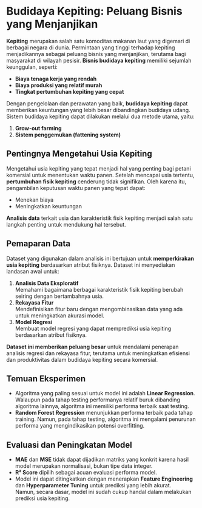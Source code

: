 # Budidaya Kepiting: Peluang Bisnis yang Menjanjikan

**Kepiting** merupakan salah satu komoditas makanan laut yang digemari di berbagai negara di dunia. Permintaan yang tinggi terhadap kepiting menjadikannya sebagai peluang bisnis yang menjanjikan, terutama bagi masyarakat di wilayah pesisir. **Bisnis budidaya kepiting** memiliki sejumlah keunggulan, seperti:
- **Biaya tenaga kerja yang rendah**
- **Biaya produksi yang relatif murah**
- **Tingkat pertumbuhan kepiting yang cepat**

Dengan pengelolaan dan perawatan yang baik, **budidaya kepiting** dapat memberikan keuntungan yang lebih besar dibandingkan budidaya udang. Sistem budidaya kepiting dapat dilakukan melalui dua metode utama, yaitu:
1. **Grow-out farming**
2. **Sistem penggemukan (fattening system)**

## Pentingnya Mengetahui Usia Kepiting

Mengetahui usia kepiting yang tepat menjadi hal yang penting bagi petani komersial untuk menentukan waktu panen. Setelah mencapai usia tertentu, **pertumbuhan fisik kepiting** cenderung tidak signifikan. Oleh karena itu, pengambilan keputusan waktu panen yang tepat dapat:
- Menekan biaya
- Meningkatkan keuntungan

**Analisis data** terkait usia dan karakteristik fisik kepiting menjadi salah satu langkah penting untuk mendukung hal tersebut.

## Pemaparan Data

Dataset yang digunakan dalam analisis ini bertujuan untuk **memperkirakan usia kepiting** berdasarkan atribut fisiknya. Dataset ini menyediakan landasan awal untuk:
1. **Analisis Data Eksploratif**  
   Memahami bagaimana berbagai karakteristik fisik kepiting berubah seiring dengan bertambahnya usia.
2. **Rekayasa Fitur**  
   Mendefinisikan fitur baru dengan mengombinasikan data yang ada untuk meningkatkan akurasi model.
3. **Model Regresi**  
   Membuat model regresi yang dapat memprediksi usia kepiting berdasarkan atribut fisiknya.

**Dataset ini memberikan peluang besar** untuk mendalami penerapan analisis regresi dan rekayasa fitur, terutama untuk meningkatkan efisiensi dan produktivitas dalam budidaya kepiting secara komersial.

## Temuan Eksperimen

- Algoritma yang paling sesuai untuk model ini adalah **Linear Regression**.  
  Walaupun pada tahap testing performanya relatif buruk dibanding algoritma lainnya, algoritma ini memiliki performa terbaik saat testing.
- **Random Forest Regression** menunjukkan performa terbaik pada tahap training. Namun, pada tahap testing, algoritma ini mengalami penurunan performa yang mengindikasikan potensi overfitting.

## Evaluasi dan Peningkatan Model

- **MAE** dan **MSE** tidak dapat dijadikan matriks yang konkrit karena hasil model merupakan normalisasi, bukan tipe data integer.
- **R² Score** dipilih sebagai acuan evaluasi performa model.
- Model ini dapat ditingkatkan dengan menerapkan **Feature Engineering** dan **Hyperparameter Tuning** untuk prediksi yang lebih akurat.  
  Namun, secara dasar, model ini sudah cukup handal dalam melakukan prediksi usia kepiting.
